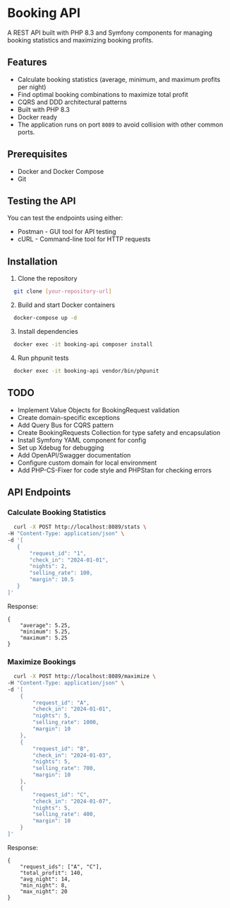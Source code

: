 # Booking API

A REST API built with PHP 8.3 and Symfony components for managing booking statistics and maximizing booking profits.

## Features

- Calculate booking statistics (average, minimum, and maximum profits per night)
- Find optimal booking combinations to maximize total profit
- CQRS and DDD architectural patterns
- Built with PHP 8.3
- Docker ready
- The application runs on port `8089` to avoid collision with other common ports.

## Prerequisites

- Docker and Docker Compose
- Git

## Testing the API

You can test the endpoints using either:
* Postman - GUI tool for API testing
* cURL - Command-line tool for HTTP requests


## Installation

1. Clone the repository
```bash
  git clone [your-repository-url]
```

2. Build and start Docker containers
```bash
  docker-compose up -d
```
3. Install dependencies
```bash
  docker exec -it booking-api composer install
```
4. Run phpunit tests
```bash
  docker exec -it booking-api vendor/bin/phpunit
```
## TODO

+ Implement Value Objects for BookingRequest validation
+ Create domain-specific exceptions
+ Add Query Bus for CQRS pattern
+ Create BookingRequests Collection for type safety and encapsulation
+ Install Symfony YAML component for config
+ Set up Xdebug for debugging
+ Add OpenAPI/Swagger documentation
+ Configure custom domain for local environment
+ Add PHP-CS-Fixer for code style and PHPStan for checking errors


## API Endpoints
### Calculate Booking Statistics
```bash
  curl -X POST http://localhost:8089/stats \
-H "Content-Type: application/json" \
-d '[
   {
       "request_id": "1",
       "check_in": "2024-01-01",
       "nights": 2,
       "selling_rate": 100,
       "margin": 10.5
   }
]'
```

Response:

```
{
    "average": 5.25,
    "minimum": 5.25,
    "maximum": 5.25
}
```

### Maximize Bookings
```bash
  curl -X POST http://localhost:8089/maximize \
-H "Content-Type: application/json" \
-d '[
    {
        "request_id": "A",
        "check_in": "2024-01-01",
        "nights": 5,
        "selling_rate": 1000,
        "margin": 10
    },
    {
        "request_id": "B",
        "check_in": "2024-01-03",
        "nights": 5,
        "selling_rate": 700,
        "margin": 10
    },
    {
        "request_id": "C",
        "check_in": "2024-01-07",
        "nights": 5,
        "selling_rate": 400,
        "margin": 10
    }
]'
```

Response:

```
{
    "request_ids": ["A", "C"],
    "total_profit": 140,
    "avg_night": 14,
    "min_night": 8,
    "max_night": 20
}
```